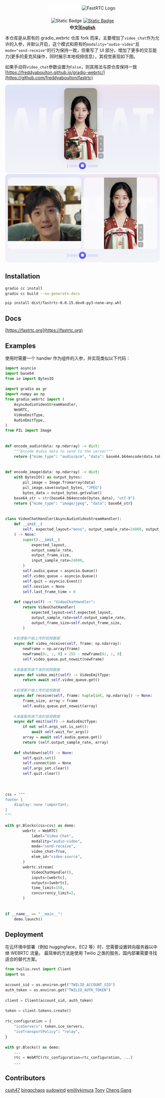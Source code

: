 <div style='text-align: center; margin-bottom: 1rem; display: flex; justify-content: center; align-items: center;'>
    <h1 style='color: white; margin: 0;'>FastRTC</h1>
    <img src='https://huggingface.co/datasets/freddyaboulton/bucket/resolve/main/fastrtc_logo_small.png'
         alt="FastRTC Logo" 
         style="margin-right: 10px;">
</div>

<div style="display: flex; flex-direction: row; justify-content: center">
<img style="display: block; padding-right: 5px; height: 20px;" alt="Static Badge" src="https://img.shields.io/pypi/v/fastrtc"> 
<a href="https://github.com/freddyaboulton/fastrtc" target="_blank"><img alt="Static Badge" src="https://img.shields.io/badge/github-white?logo=github&logoColor=black"></a>
</div>
<div align="center">
<strong>中文|<a href="./README_en.md">English</a></strong>
</div>

本仓库是从原有的 gradio_webrtc 仓库 fork 而来，主要增加了`video_chat`作为允许的入参，并默认开启，这个模式和原有的`modality="audio-video"`且`mode="send-receive"`的行为保持一致，但重写了 UI 部分，增加了更多的交互能力(更多的麦克风操作，同时展示本地视频信息），其视觉表现如下图。

如果手动将`video_chat`参数设置为`False`，则其用法与原仓库保持一致 [https://freddyaboulton.github.io/gradio-webrtc/](https://github.com/freddyaboulton/fastrtc)

![picture-in-picture](docs/image.png)
![side-by-side](docs/image2.png)

## Installation

```bash
gradio cc install
gradio cc build --no-generate-docs
```

```bash
pip install dist/fastrtc-0.0.15.dev0-py3-none-any.whl
```

## Docs

[https://fastrtc.org](https://fastrtc.org)

## Examples

使用时需要一个 handler 作为组件的入参，并实现类似以下代码：

```python
import asyncio
import base64
from io import BytesIO

import gradio as gr
import numpy as np
from gradio_webrtc import (
    AsyncAudioVideoStreamHandler,
    WebRTC,
    VideoEmitType,
    AudioEmitType,
)
from PIL import Image


def encode_audio(data: np.ndarray) -> dict:
    """Encode Audio data to send to the server"""
    return {"mime_type": "audio/pcm", "data": base64.b64encode(data.tobytes()).decode("UTF-8")}


def encode_image(data: np.ndarray) -> dict:
    with BytesIO() as output_bytes:
        pil_image = Image.fromarray(data)
        pil_image.save(output_bytes, "JPEG")
        bytes_data = output_bytes.getvalue()
    base64_str = str(base64.b64encode(bytes_data), "utf-8")
    return {"mime_type": "image/jpeg", "data": base64_str}


class VideoChatHandler(AsyncAudioVideoStreamHandler):
    def __init__(
        self, expected_layout="mono", output_sample_rate=24000, output_frame_size=480
    ) -> None:
        super().__init__(
            expected_layout,
            output_sample_rate,
            output_frame_size,
            input_sample_rate=24000,
        )
        self.audio_queue = asyncio.Queue()
        self.video_queue = asyncio.Queue()
        self.quit = asyncio.Event()
        self.session = None
        self.last_frame_time = 0

    def copy(self) -> "VideoChatHandler":
        return VideoChatHandler(
            expected_layout=self.expected_layout,
            output_sample_rate=self.output_sample_rate,
            output_frame_size=self.output_frame_size,
        )

    #处理客户端上传的视频数据
    async def video_receive(self, frame: np.ndarray):
        newFrame = np.array(frame)
        newFrame[0:, :, 0] = 255 - newFrame[0:, :, 0]
        self.video_queue.put_nowait(newFrame)

    #准备服务端下发的视频数据
    async def video_emit(self) -> VideoEmitType:
        return await self.video_queue.get()

    #处理客户端上传的音频数据
    async def receive(self, frame: tuple[int, np.ndarray]) -> None:
        frame_size, array = frame
        self.audio_queue.put_nowait(array)

    #准备服务端下发的音频数据
    async def emit(self) -> AudioEmitType:
        if not self.args_set.is_set():
            await self.wait_for_args()
        array = await self.audio_queue.get()
        return (self.output_sample_rate, array)

    def shutdown(self) -> None:
        self.quit.set()
        self.connection = None
        self.args_set.clear()
        self.quit.clear()



css = """
footer {
	display: none !important;
}
"""

with gr.Blocks(css=css) as demo:
        webrtc = WebRTC(
            label="Video Chat",
            modality="audio-video",
            mode="send-receive",
            video_chat=True,
            elem_id="video-source",
        )
        webrtc.stream(
            VideoChatHandler(),
            inputs=[webrtc],
            outputs=[webrtc],
            time_limit=150,
            concurrency_limit=2,
        )


if __name__ == "__main__":
    demo.launch()

```

## Deployment

在云环境中部署（例如 huggingface，EC2 等）时，您需要设置转向服务器以中继 WEBRTC 流量。
最简单的方法是使用 Twilio 之类的服务。国内部署需要寻找适合的替代方案。

```python
from twilio.rest import Client
import os

account_sid = os.environ.get("TWILIO_ACCOUNT_SID")
auth_token = os.environ.get("TWILIO_AUTH_TOKEN")

client = Client(account_sid, auth_token)

token = client.tokens.create()

rtc_configuration = {
    "iceServers": token.ice_servers,
    "iceTransportPolicy": "relay",
}

with gr.Blocks() as demo:
    ...
    rtc = WebRTC(rtc_configuration=rtc_configuration, ...)
    ...
```

## Contributors

[csxh47](https://github.com/xhup)
[bingochaos](https://github.com/bingochaos)
[sudowind](https://github.com/sudowind)
[emililykimura](https://github.com/emililykimura)
[Tony](https://github.com/raidios)
[Cheng Gang](https://github.com/lovepope)
